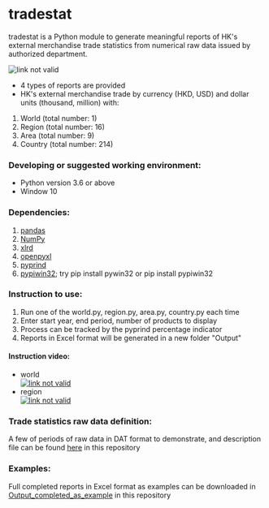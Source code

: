 # tradestat
tradestat is a Python module to generate meaningful reports of HK's external merchandise trade statistics from numerical raw data issued by authorized department.

![link not valid](https://raw.githubusercontent.com/oda-developer/tradestat/master/transform.PNG)

- 4 types of reports are provided
- HK's external merchandise trade by currency (HKD, USD) and dollar units (thousand, million) with: 
1) World   (total number:   1) 
2) Region  (total number:  16)
3) Area    (total number:   9)
4) Country (total number: 214)



### Developing or suggested working environment: 
- Python version 3.6 or above
- Window 10

### Dependencies: 
1) [pandas](https://github.com/pandas-dev/pandas) 
2) [NumPy](https://www.numpy.org)
3) [xlrd](https://github.com/python-excel/xlrd)
4) [openpyxl](https://openpyxl.readthedocs.io/en/stable/index.html)
5) [pyprind](https://github.com/rasbt/pyprind)
6) [pypiwin32](https://github.com/mhammond/pywin32); try pip install pywin32 or pip install pypiwin32

### Instruction to use:
1) Run one of the world.py, region.py, area.py, country.py each time
2) Enter start year, end period, number of products to display 
3) Process can be tracked by the pyprind percentage indicator 
4) Reports in Excel format will be generated in a new folder "Output"

#### Instruction video:
- world   
[![link not valid](http://img.youtube.com/vi/xAyWChMQHxM/0.jpg)](http://www.youtube.com/watch?v=xAyWChMQHxM "tradestat instruction: world")
- region  
[![link not valid](http://img.youtube.com/vi/18e0Umq5fPo/0.jpg)](http://www.youtube.com/watch?v=18e0Umq5fPo "tradestat instruction: region")

### Trade statistics raw data definition:
A few of periods of raw data in DAT format to demonstrate, and description file can be found [here](https://github.com/oda-developer/tradestat/tree/master/C%26SD_raw_data) in this repository

### Examples:
Full completed reports in Excel format as examples can be downloaded in [Output_completed_as_example](https://github.com/oda-developer/tradestat/tree/master/Output_completed_as_example) in this repository
